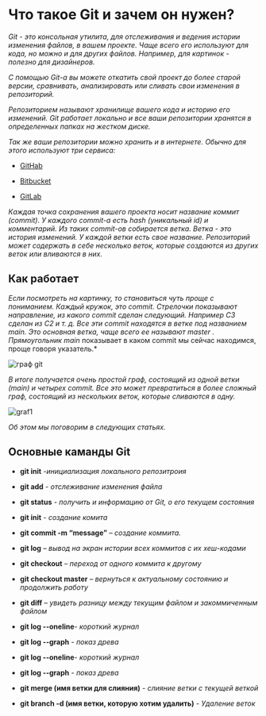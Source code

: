 # Что такое Git и зачем он нужен?

*Git - это консольная утилита, для отслеживания и ведения истории изменения файлов, в вашем проекте. Чаще всего его используют для кода, но можно и для других файлов. Например, для картинок - полезно для дизайнеров.*

*С помощью Git-a вы можете откатить свой проект до более старой версии, сравнивать, анализировать или сливать свои изменения в репозиторий.*

*Репозиторием называют хранилище вашего кода и историю его изменений. Git работает локально и все ваши репозитории хранятся в определенных папках на жестком диске.*

*Так же ваши репозитории можно хранить и в интернете. Обычно для этого используют три сервиса:*

* [GitHab](https://github.com/)

* [Bitbucket](https://bitbucket.org/)

* [GitLab](https://about.gitlab.com/)

*Каждая точка сохранения вашего проекта носит название коммит (commit). У каждого commit-a есть hash (уникальный id) и комментарий. Из таких commit-ов собирается ветка. Ветка - это история изменений. У каждой ветки есть свое название. Репозиторий может содержать в себе несколько веток, которые создаются из других веток или вливаются в них.*

## Как работает

*Если посмотреть на картинку, то становиться чуть проще с пониманием. Каждый кружок, это commit. Стрелочки показывают направление, из какого commit сделан следующий. Например C3 сделан из С2 и т. д. Все эти commit находятся в ветке под названием main. Это основная ветка, чаще всего ее называют master . Прямоугольник main* показывает в каком commit мы сейчас находимся, проще говоря указатель.*

![граф git](graf.jpg)

*В итоге получается очень простой граф, состоящий из одной ветки (main) и четырех commit. Все это может превратиться в более сложный граф, состоящий из нескольких веток, которые сливаются в одну.*

![graf1](graf1.jpg)

*Об этом мы поговорим в следующих статьях.*

## Основные каманды Git

* __git init__ *-инициализация локального репозитроия*

* __git add__ - *отслеживание изменения файла*

* __git status__ *- получить и информацию от Git, о его текущем состояния*

* __git init__ *- создание комита*

* __git commit -m “message”__ *– создание коммита.*

* __git log__ *– вывод на экран истории всех коммитов с их хеш-кодами*

* __git checkout__ *– переход от одного коммита к другому*

* __git checkout master__ *– вернуться к актуальному состоянию и продолжить работу*

* **git diff** – *увидеть разницу между текущим файлом и закоммиченным файлом*

* **git log --oneline**- *короткий журнал*

* **git log --graph** - *показ древа*
* __git log --oneline__- *короткий журнал*

* __git log --graph__ - *показ древа*

* __git merge (имя ветки для слияния)__ *- слияние ветки с текущей веткой*

* __git branch -d (имя ветки, которую хотим удалить)__ *- Удаление веток* 


